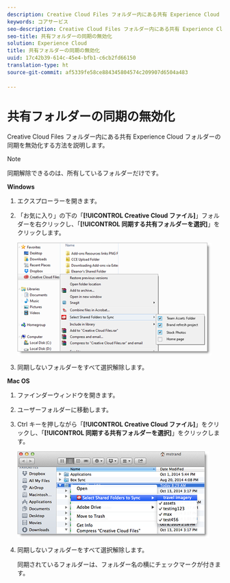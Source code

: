 ```yaml
---
description: Creative Cloud Files フォルダー内にある共有 Experience Cloud フォルダーの同期を無効化する方法を説明します。
keywords: コアサービス
seo-description: Creative Cloud Files フォルダー内にある共有 Experience Cloud フォルダーの同期を無効化する方法を説明します。
seo-title: 共有フォルダーの同期の無効化
solution: Experience Cloud
title: 共有フォルダーの同期の無効化
uuid: 17c42b39-614c-45e4-bfb1-c6cb2fd66150
translation-type: ht
source-git-commit: af5339fe58ce884345804574c209907d6504a483

---
```



# 共有フォルダーの同期の無効化

Creative Cloud Files フォルダー内にある共有 Experience Cloud フォルダーの同期を無効化する方法を説明します。

>[!NOTE]
>
>同期解除できるのは、所有しているフォルダーだけです。
<p class="head"> <b>Windows</b> </p>

1. エクスプローラーを開きます。

1. 「お気に入り」の下の「**[!UICONTROL Creative Cloud ファイル]**」フォルダーを右クリックし、「**[!UICONTROL 同期する共有フォルダーを選択]**」をクリックします。

   ![](assets/select_sync_folders.png)

1. 同期しないフォルダーをすべて選択解除します。

<p class="head"> <b>Mac OS</b> </p>

1. ファインダーウィンドウを開きます。

1. ユーザーフォルダーに移動します。

1. Ctrl キーを押しながら「**[!UICONTROL Creative Cloud ファイル]**」をクリックし、「**[!UICONTROL 同期する共有フォルダーを選択]**」をクリックします。

   ![](assets/select_sync_folders_mac.png)

1. 同期しないフォルダーをすべて選択解除します。

   同期されているフォルダーは、フォルダー名の横にチェックマークが付きます。